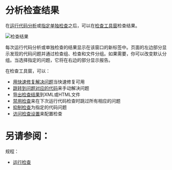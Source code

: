 # 分析检查结果


在[运行代码分析](/如何使用/常规指南/代码检查/运行检查.md)或[指定单独检查](/如何使用/常规指南/代码检查/通过名称运行检查.md)之后，可以在[检查工具窗](/参考/工具窗参考/检查工具窗.md)检查结果。

![检查结果](http://image.jellychen.cn/uploads/2016/11/inspectionResults.png)

每次运行代码分析或单独检查的结果显示在该窗口的新标签中。页面的左边部分显示发现的代码问题并通过检查组、检查和文件分组。如果需要，你可以改变默认分组。当选择指定的问题，它将在右边的部分显示报告。

在检查工具窗，可以：

* [用快速修复解决问题](/如何使用/常规指南/代码检查/解决问题.md#快速修复)当快速修复可用
* [跳转到问题对应的代码](/如何使用/常规指南/代码检查/解决问题.md#跳转到代码)来手动解决问题
* [导出检查结果](/如何使用/常规指南/代码检查/导出检查结果.md)到XML或HTML文件
* [禁用检查](/如何使用/常规指南/代码检查/禁用和启用检查.md)来在下次运行代码检查时跳过所有相应的问题
* [抑制检查](/如何使用/常规指南/代码检查/抑制检查.md)为指定的代码问题
* [访问检查设置](/如何使用/常规指南/代码检查/访问检查设置.md)来配置检查



# 另请参阅：

规程：

* [运行检查](/如何使用/常规指南/代码检查/运行检查.md)